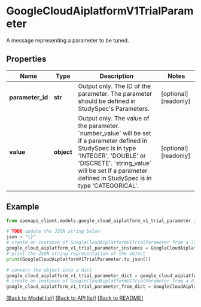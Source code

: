 # GoogleCloudAiplatformV1TrialParameter

A message representing a parameter to be tuned.

## Properties

Name | Type | Description | Notes
------------ | ------------- | ------------- | -------------
**parameter_id** | **str** | Output only. The ID of the parameter. The parameter should be defined in StudySpec&#39;s Parameters. | [optional] [readonly] 
**value** | **object** | Output only. The value of the parameter. &#x60;number_value&#x60; will be set if a parameter defined in StudySpec is in type &#39;INTEGER&#39;, &#39;DOUBLE&#39; or &#39;DISCRETE&#39;. &#x60;string_value&#x60; will be set if a parameter defined in StudySpec is in type &#39;CATEGORICAL&#39;. | [optional] [readonly] 

## Example

```python
from openapi_client.models.google_cloud_aiplatform_v1_trial_parameter import GoogleCloudAiplatformV1TrialParameter

# TODO update the JSON string below
json = "{}"
# create an instance of GoogleCloudAiplatformV1TrialParameter from a JSON string
google_cloud_aiplatform_v1_trial_parameter_instance = GoogleCloudAiplatformV1TrialParameter.from_json(json)
# print the JSON string representation of the object
print(GoogleCloudAiplatformV1TrialParameter.to_json())

# convert the object into a dict
google_cloud_aiplatform_v1_trial_parameter_dict = google_cloud_aiplatform_v1_trial_parameter_instance.to_dict()
# create an instance of GoogleCloudAiplatformV1TrialParameter from a dict
google_cloud_aiplatform_v1_trial_parameter_from_dict = GoogleCloudAiplatformV1TrialParameter.from_dict(google_cloud_aiplatform_v1_trial_parameter_dict)
```
[[Back to Model list]](../README.md#documentation-for-models) [[Back to API list]](../README.md#documentation-for-api-endpoints) [[Back to README]](../README.md)


